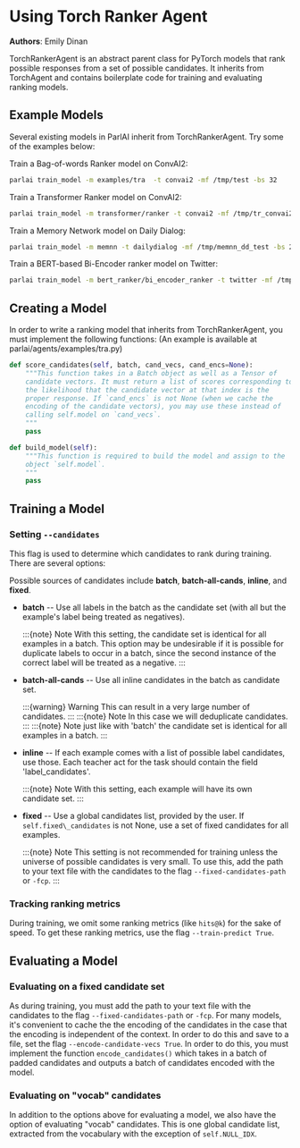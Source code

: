 Using Torch Ranker Agent
========================

__Authors__: Emily Dinan

TorchRankerAgent is an abstract parent class for PyTorch models that
rank possible responses from a set of possible candidates. It inherits
from TorchAgent and contains boilerplate code for training and
evaluating ranking models.

Example Models
--------------

Several existing models in ParlAI inherit from TorchRankerAgent. Try
some of the examples below:

Train a Bag-of-words Ranker model on ConvAI2:

```bash
parlai train_model -m examples/tra  -t convai2 -mf /tmp/test -bs 32
```

Train a Transformer Ranker model on ConvAI2:

```bash
parlai train_model -m transformer/ranker -t convai2 -mf /tmp/tr_convai2_test
```

Train a Memory Network model on Daily Dialog:

```bash
parlai train_model -m memnn -t dailydialog -mf /tmp/memnn_dd_test -bs 20 -cands batch -ecands batch
```

Train a BERT-based Bi-Encoder ranker model on Twitter:

```bash
parlai train_model -m bert_ranker/bi_encoder_ranker -t twitter -mf /tmp/bert_twitter_test -bs 10 -cands batch -ecands batch --data-parallel True
```

Creating a Model
----------------

In order to write a ranking model that inherits from TorchRankerAgent,
you must implement the following functions: (An example is available at
parlai/agents/examples/tra.py)

```python
def score_candidates(self, batch, cand_vecs, cand_encs=None):
    """This function takes in a Batch object as well as a Tensor of
    candidate vectors. It must return a list of scores corresponding to
    the likelihood that the candidate vector at that index is the
    proper response. If `cand_encs` is not None (when we cache the
    encoding of the candidate vectors), you may use these instead of
    calling self.model on `cand_vecs`.
    """
    pass

def build_model(self):
    """This function is required to build the model and assign to the
    object `self.model`.
    """
    pass
```

Training a Model
----------------

### Setting `--candidates`

This flag is used to determine which candidates to rank during training.
There are several options:

Possible sources of candidates include __batch__, __batch-all-cands__,
__inline__, and __fixed__.

- __batch__ -- Use all labels in the batch as the candidate set (with all but
  the example's label being treated as negatives).

   :::{note} Note
      With this setting, the candidate set is identical for all examples in a
      batch. This option may be undesirable if it is possible for duplicate labels
      to occur in a batch, since the second instance of the correct label will be
      treated as a negative.
   :::

- __batch-all-cands__ -- Use all inline candidates in the batch as candidate
  set.

  :::{warning} Warning
  This can result in a very large number of candidates.
  :::
  :::{note} Note
  In this case we will deduplicate candidates.
  :::
  :::{note} Note
  just like with
  'batch' the candidate set is identical for all examples in a batch.
  :::

- __inline__ -- If each example comes with a list of possible label candidates,
  use those. Each teacher act for the task should contain the field
  'label\_candidates'.

  :::{note} Note
  With this setting, each example will have its own candidate set.
  :::

- __fixed__ -- Use a global candidates list, provided by the user. If
  `self.fixed\_candidates` is not None, use a set of fixed candidates for all
  examples.

  :::{note} Note
  This setting is not recommended for training unless the universe of possible
  candidates is very small. To use this, add the path to your text
  file with the candidates to the flag `--fixed-candidates-path`
  or `-fcp`.
  :::

### Tracking ranking metrics

During training, we omit some ranking metrics (like `hits@k`) for the
sake of speed. To get these ranking metrics, use the flag
`--train-predict True`.

Evaluating a Model
------------------

### Evaluating on a fixed candidate set

As during training, you must add the path to your text file with the
candidates to the flag `--fixed-candidates-path` or `-fcp`. For many
models, it's convenient to cache the the encoding of the candidates in
the case that the encoding is independent of the context. In order to do
this and save to a file, set the flag `--encode-candidate-vecs True`. In
order to do this, you must implement the function `encode_candidates()`
which takes in a batch of padded candidates and outputs a batch of
candidates encoded with the model.

### Evaluating on "vocab" candidates

In addition to the options above for evaluating a model, we also have
the option of evaluating "vocab" candidates. This is one global
candidate list, extracted from the vocabulary with the exception of
`self.NULL_IDX`.
